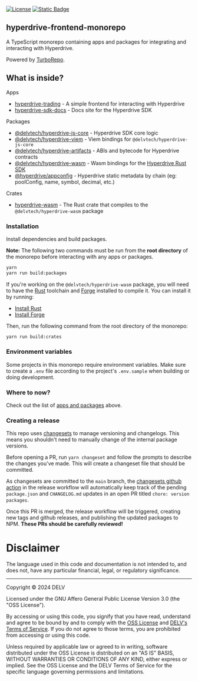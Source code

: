 [![License](https://img.shields.io/badge/License-AGPL%203.0-blue.svg)](https://github.com/delvtech/hyperdrive-frontend/blob/master/LICENSE)
[![Static Badge](https://img.shields.io/badge/DELV-Terms%20Of%20Service-orange)](https://elementfi.s3.us-east-2.amazonaws.com/element-finance-terms-of-service.pdf)

## hyperdrive-frontend-monorepo

A TypeScript monorepo containing apps and packages for integrating and
interacting with Hyperdrive.

Powered by [TurboRepo](https://turbo.build).

## What is inside?

Apps

- [hyperdrive-trading](apps/hyperdrive-trading/) - A simple frontend for interacting with Hyperdrive
- [hyperdrive-sdk-docs](apps/hyperdrive-sdk-docs/) - Docs site for the Hyperdrive SDK

Packages

- [@delvtech/hyperdrive-js-core](packages/hyperdrive-js-core/) - Hyperdrive SDK core logic
- [@delvtech/hyperdrive-viem](packages/hyperdrive-viem/) - Viem bindings for `@delvtech/hyperdrive-js-core`
- [@delvtech/hyperdrive-artifacts](packages/hyperdrive-artifacts/) - ABIs and bytecode for Hyperdrive contracts
- [@delvtech/hyperdrive-wasm](packages/hyperdrive-artifacts/) - Wasm bindings for the [Hyperdrive Rust SDK](https://github.com/delvtech/hyperdrive-rs)
- [@hyperdrive/appconfig](packages/hyperdrive-appconfig/) - Hyperdrive static metadata by chain (eg: poolConfig, name, symbol, decimal, etc.)

Crates

- [hyperdrive-wasm](crates/hyperdrive-wasm/) - The Rust crate that compiles to the `@delvtech/hyperdrive-wasm` package

### Installation

Install dependencies and build packages.

**Note:** The following two commands must be run from the **root directory** of the
monorepo before interacting with any apps or packages.

```bash
yarn
yarn run build:packages
```

If you're working on the `@delvtech/hyperdrive-wasm` package, you will need to
have the [Rust](https://www.rust-lang.org/) toolchain and
[Forge](https://github.com/foundry-rs/foundry#installatio://github.com/foundry-rs/foundry#installation)
installed to compile it. You can install it by running:

- [Install Rust](https://www.rust-lang.org/tools/install)
- [Install Forge](https://book.getfoundry.sh/getting-started/installation)

Then, run the following command from the root directory of the monorepo:

```bash
yarn run build:crates
```

### Environment variables

Some projects in this monorepo require environment variables. Make sure to
create a `.env` file according to the project's `.env.sample` when building or
doing development.

### Where to now?

Check out the list of [apps and packages](#what-is-inside) above.

### Creating a release

This repo uses [changesets](https://github.com/changesets/changesets) to manage
versioning and changelogs. This means you shouldn't need to manually change of
the internal package versions.

Before opening a PR, run `yarn changeset` and follow the prompts to describe the
changes you've made. This will create a changeset file that should be committed.

As changesets are committed to the `main` branch, the [changesets github
action](https://github.com/changesets/action) in the release workflow will
automatically keep track of the pending `package.json` and `CHANGELOG.md`
updates in an open PR titled `chore: version packages`.

Once this PR is merged, the release workflow will be triggered, creating new
tags and github releases, and publishing the updated packages to NPM. **These
PRs should be carefully reviewed!**

# Disclaimer

The language used in this code and documentation is not intended to, and does not, have any particular financial, legal, or regulatory significance.

---

Copyright © 2024 DELV

Licensed under the GNU Affero General Public License Version 3.0 (the "OSS License").

By accessing or using this code, you signify that you have read, understand and agree to be bound by and to comply with the [OSS License](https://www.gnu.org/licenses/gpl-3.0.html) and [DELV's Terms of Service](https://elementfi.s3.us-east-2.amazonaws.com/element-finance-terms-of-service.pdf). If you do not agree to those terms, you are prohibited from accessing or using this code.

Unless required by applicable law or agreed to in writing, software distributed under the OSS License is distributed on an "AS IS" BASIS, WITHOUT WARRANTIES OR CONDITIONS OF ANY KIND, either express or implied. See the OSS License and the DELV Terms of Service for the specific language governing permissions and limitations.
